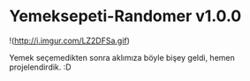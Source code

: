 # Yemeksepeti-Randomer v1.0.0

!(http://i.imgur.com/LZ2DFSa.gif)

Yemek seçemedikten sonra aklımıza böyle bişey geldi, hemen projelendirdik. :D